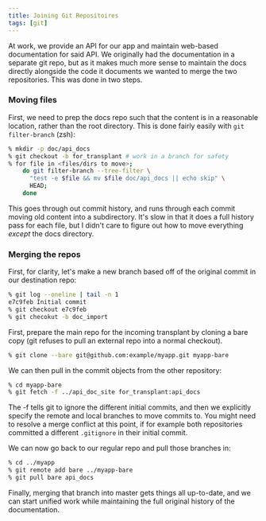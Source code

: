```yaml
---
title: Joining Git Repositoires
tags: [git]
---
```


At work, we provide an API for our app and maintain web-based
documentation for said API. We originally had the documentation in a
separate git repo, but as it makes much more sense to maintain the docs
directly alongside the code it documents we wanted to merge the two
repositories. This was done in two steps.

<!-- EXCERPT -->

### Moving files

First, we need to prep the docs repo such that the content is in a
reasonable location, rather than the root directory. This is done fairly
easily with `git filter-branch` (zsh):

~~~bash
% mkdir -p doc/api_docs
% git checkout -b for_transplant # work in a branch for safety
% for file in <files/dirs to move>;
    do git filter-branch --tree-filter \
      "test -e $file && mv $file doc/api_docs || echo skip" \
      HEAD;
    done
~~~

This goes through out commit history, and runs through each commit
moving old content into a subdirectory. It's slow in that it does a full
history pass for each file, but I didn't care to figure out how to move
everything _except_ the docs directory.

### Merging the repos

First, for clarity, let's make a new branch based off of the original
commit in our destination repo:

~~~bash
% git log --oneline | tail -n 1
e7c9feb Initial commit
% git checkout e7c9feb
% git checokut -b doc_import
~~~

First, prepare the main repo for the incoming transplant by cloning a
bare copy (git refuses to pull an external repo into a normal checkout).

~~~bash
% git clone --bare git@github.com:example/myapp.git myapp-bare
~~~

We can then pull in the commit objects from the other repository:

~~~bash
% cd myapp-bare
% git fetch -f ../api_doc_site for_transplant:api_docs
~~~

The -f tells git to ignore the different initial commits, and then we
explicitly specify the remote and local branches to move commits to. You
might need to resolve a merge conflict at this point, if for example
both repositories committed a different `.gitignore` in their initial
commit.

We can now go back to our regular repo and pull those branches in:

~~~bash
% cd ../myapp
% git remote add bare ../myapp-bare
% git pull bare api_docs
~~~

Finally, merging that branch into master gets things all up-to-date, and
we can start unified work while maintaining the full original history of
the documentation.

